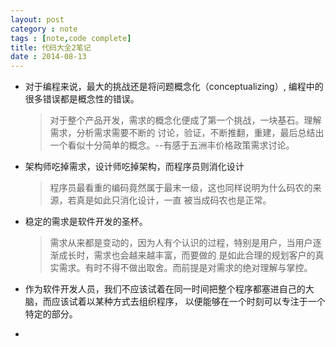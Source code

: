 ```yaml
---
layout: post
category : note
tags : [note,code complete]
title: 代码大全2笔记
date : 2014-08-13
---
```



* 对于编程来说，最大的挑战还是将问题概念化（conceptualizing）,
编程中的很多错误都是概念性的错误。

  > 对于整个产品开发，需求的概念化便成了第一个挑战，一块基石。理解需求，分析需求需要不断的
  讨论，验证，不断推翻，重建，最后总结出一个看似十分简单的概念。--有感于五洲丰价格政策需求讨论。

* 架构师吃掉需求，设计师吃掉架构，而程序员则消化设计

  > 程序员最看重的编码竟然属于最末一级，这也同样说明为什么码农的来源，若真是如此只消化设计，一直
  被当成码农也是正常。

* 稳定的需求是软件开发的圣杯。

  > 需求从来都是变动的，因为人有个认识的过程，特别是用户，当用户逐渐成长时，需求也会越来越丰富，而要做的
  是如此合理的规划客户的真实需求。有时不得不做出取舍。而前提是对需求的绝对理解与掌控。

* 作为软件开发人员，我们不应该试着在同一时间把整个程序都塞进自己的大脑，而应该试着以某种方式去组织程序，
以便能够在一个时刻可以专注于一个特定的部分。

*
